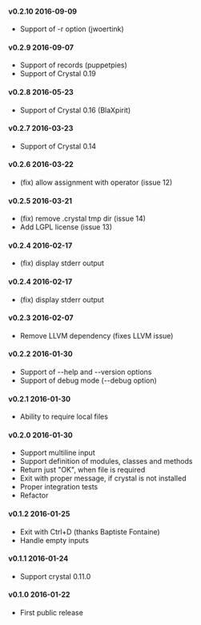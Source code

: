#### v0.2.10 2016-09-09
* Support of -r option (jwoertink)

#### v0.2.9 2016-09-07
* Support of records (puppetpies)
* Support of Crystal 0.19

#### v0.2.8 2016-05-23
* Support of Crystal 0.16 (BlaXpirit)

#### v0.2.7 2016-03-23
* Support of Crystal 0.14

#### v0.2.6 2016-03-22
* (fix) allow assignment with operator (issue 12)

#### v0.2.5 2016-03-21
* (fix) remove .crystal tmp dir (issue 14)
* Add LGPL license (issue  13)

#### v0.2.4 2016-02-17
* (fix) display stderr output

#### v0.2.4 2016-02-17
* (fix) display stderr output

#### v0.2.3 2016-02-07
* Remove LLVM dependency (fixes LLVM issue)

#### v0.2.2 2016-01-30
* Support of --help and --version options
* Support of debug mode (--debug option)

#### v0.2.1 2016-01-30
* Ability to require local files

#### v0.2.0 2016-01-30
* Support multiline input
* Support definition of modules, classes and methods
* Return just "OK", when file is required
* Exit with proper message, if crystal is not installed
* Proper integration tests
* Refactor

#### v0.1.2 2016-01-25
* Exit with Ctrl+D (thanks Baptiste Fontaine)
* Handle empty inputs

#### v0.1.1 2016-01-24
* Support crystal 0.11.0

#### v0.1.0 2016-01-22
* First public release

